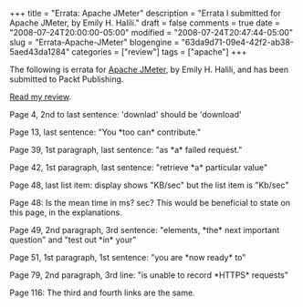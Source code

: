 +++
title = "Errata: Apache JMeter"
description = "Errata I submitted for Apache JMeter, by Emily H. Halili."
draft = false
comments = true
date = "2008-07-24T20:00:00-05:00"
modified = "2008-07-24T20:47:44-05:00"
slug = "Errata-Apache-JMeter"
blogengine = "63da9d71-09e4-42f2-ab38-5aed43da1284"
categories = ["review"]
tags = ["apache"]
+++

<div class="note">
<p>
The following is errata for <a href="http://www.amazon.com/gp/product/1847192955?tag=strivinglifen-20" target="_blank">Apache JMeter</a>, by Emily H. Halili, and has been submitted to Packt Publishing.
</p>
<p>
<a href="/words/post/Review-Apache-JMeter.aspx">Read my review</a>.&nbsp;
</p>
</div>
<p>
Page 4, 2nd to last sentence: &#39;downlad&#39; should be &#39;download&#39; 
</p>
<p>
Page 13, last sentence: &quot;You *too can* contribute.&quot; 
</p>
<p>
Page 39, 1st paragraph, last sentence: &quot;as *a* failed request.&quot; 
</p>
<p>
Page 42, 1st paragraph, last sentence: &quot;retrieve *a* particular value&quot; 
</p>
<p>
Page 48, last list item: display shows &quot;KB/sec&quot; but the list item is &quot;Kb/sec&quot; 
</p>
<p>
Page 48: Is the mean time in ms? sec? This would be beneficial to state on this page, in the explanations. 
</p>
<p>
Page 49, 2nd paragraph, 3rd sentence: &quot;elements, *the* next important question&quot; and &quot;test out *in* your&quot; 
</p>
<p>
Page 51, 1st paragraph, 1st sentence: &quot;you are *now ready* to&quot; 
</p>
<p>
Page 79, 2nd paragraph, 3rd line: &quot;is unable to record *HTTPS* requests&quot; 
</p>
<p>
Page 116: The third and fourth links are the same. 
</p>

